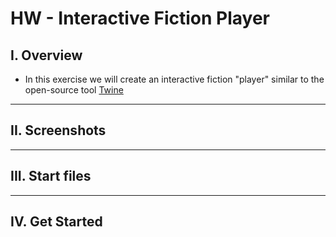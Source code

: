 # HW - Interactive Fiction Player

## I. Overview

- In this exercise we will create an interactive fiction "player" similar to the open-source tool [Twine](https://en.wikipedia.org/wiki/Twine_(software))

<hr>

## II. Screenshots

<hr>

## III. Start files


<hr>

## IV. Get Started
